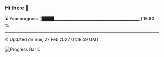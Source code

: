 ### Hi there 👋

⏳ Year progress { ████▁▁▁▁▁▁▁▁▁▁▁▁▁▁▁▁▁▁▁▁▁▁▁▁▁▁ } 15.63 %

---

⏰ Updated on Sun, 27 Feb 2022 01:18:49 GMT

![Progress Bar CI](https://github.com/ZhaoGui/ZhaoGui/workflows/Progress%20Bar%20CI/badge.svg)
